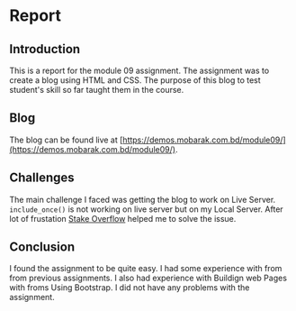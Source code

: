 # Report

## Introduction

This is a report for the module 09 assignment. The assignment was to create a blog using HTML and CSS. The purpose of this blog to test student's skill so far taught them in the course.

## Blog

The blog can be found live at [https://demos.mobarak.com.bd/module09/](https://demos.mobarak.com.bd/module09/).


## Challenges

The main challenge I faced was getting the blog to work on Live Server. ``include_once()`` is not working on live server but on my Local Server. After lot of frustation [Stake Overflow](https://stackoverflow.com/questions/23016133/require-once-not-working-on-live-server) helped me to solve the issue.

## Conclusion

I found the assignment to be quite easy. I had some experience with from from previous assignments. I also had experience with Buildign web Pages with froms Using Bootstrap. I did not have any problems with the assignment.


